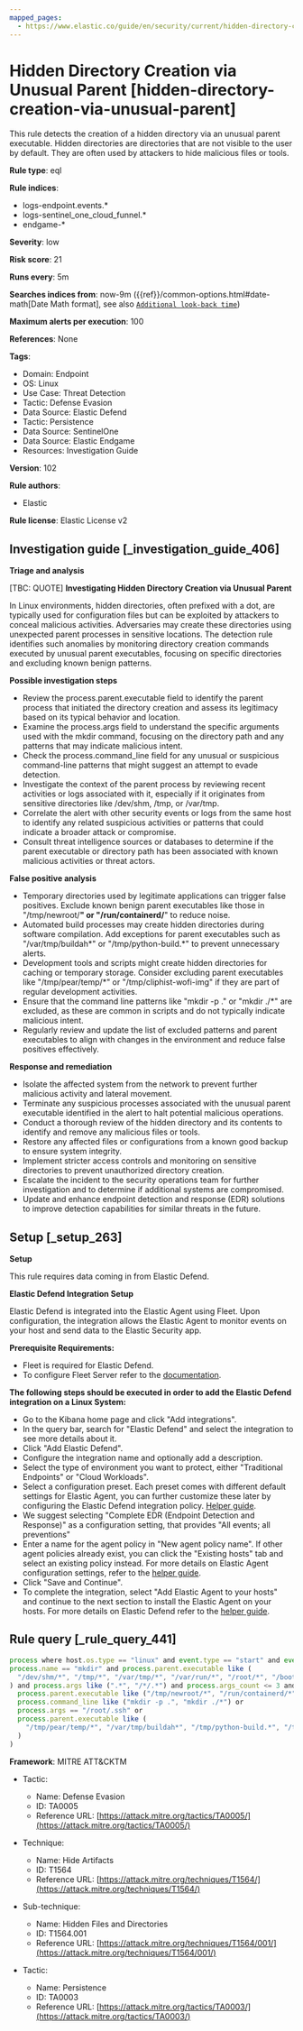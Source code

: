 ```yaml
---
mapped_pages:
  - https://www.elastic.co/guide/en/security/current/hidden-directory-creation-via-unusual-parent.html
---
```


# Hidden Directory Creation via Unusual Parent [hidden-directory-creation-via-unusual-parent]

This rule detects the creation of a hidden directory via an unusual parent executable. Hidden directories are directories that are not visible to the user by default. They are often used by attackers to hide malicious files or tools.

**Rule type**: eql

**Rule indices**:

* logs-endpoint.events.*
* logs-sentinel_one_cloud_funnel.*
* endgame-*

**Severity**: low

**Risk score**: 21

**Runs every**: 5m

**Searches indices from**: now-9m ({{ref}}/common-options.html#date-math[Date Math format], see also [`Additional look-back time`](docs-content://solutions/security/detect-and-alert/create-detection-rule.md#rule-schedule))

**Maximum alerts per execution**: 100

**References**: None

**Tags**:

* Domain: Endpoint
* OS: Linux
* Use Case: Threat Detection
* Tactic: Defense Evasion
* Data Source: Elastic Defend
* Tactic: Persistence
* Data Source: SentinelOne
* Data Source: Elastic Endgame
* Resources: Investigation Guide

**Version**: 102

**Rule authors**:

* Elastic

**Rule license**: Elastic License v2

## Investigation guide [_investigation_guide_406]

**Triage and analysis**

[TBC: QUOTE]
**Investigating Hidden Directory Creation via Unusual Parent**

In Linux environments, hidden directories, often prefixed with a dot, are typically used for configuration files but can be exploited by attackers to conceal malicious activities. Adversaries may create these directories using unexpected parent processes in sensitive locations. The detection rule identifies such anomalies by monitoring directory creation commands executed by unusual parent executables, focusing on specific directories and excluding known benign patterns.

**Possible investigation steps**

* Review the process.parent.executable field to identify the parent process that initiated the directory creation and assess its legitimacy based on its typical behavior and location.
* Examine the process.args field to understand the specific arguments used with the mkdir command, focusing on the directory path and any patterns that may indicate malicious intent.
* Check the process.command_line field for any unusual or suspicious command-line patterns that might suggest an attempt to evade detection.
* Investigate the context of the parent process by reviewing recent activities or logs associated with it, especially if it originates from sensitive directories like /dev/shm, /tmp, or /var/tmp.
* Correlate the alert with other security events or logs from the same host to identify any related suspicious activities or patterns that could indicate a broader attack or compromise.
* Consult threat intelligence sources or databases to determine if the parent executable or directory path has been associated with known malicious activities or threat actors.

**False positive analysis**

* Temporary directories used by legitimate applications can trigger false positives. Exclude known benign parent executables like those in "/tmp/newroot/**" or "/run/containerd/**" to reduce noise.
* Automated build processes may create hidden directories during software compilation. Add exceptions for parent executables such as "/var/tmp/buildah*" or "/tmp/python-build.*" to prevent unnecessary alerts.
* Development tools and scripts might create hidden directories for caching or temporary storage. Consider excluding parent executables like "/tmp/pear/temp/*" or "/tmp/cliphist-wofi-img" if they are part of regular development activities.
* Ensure that the command line patterns like "mkdir -p ." or "mkdir ./*" are excluded, as these are common in scripts and do not typically indicate malicious intent.
* Regularly review and update the list of excluded patterns and parent executables to align with changes in the environment and reduce false positives effectively.

**Response and remediation**

* Isolate the affected system from the network to prevent further malicious activity and lateral movement.
* Terminate any suspicious processes associated with the unusual parent executable identified in the alert to halt potential malicious operations.
* Conduct a thorough review of the hidden directory and its contents to identify and remove any malicious files or tools.
* Restore any affected files or configurations from a known good backup to ensure system integrity.
* Implement stricter access controls and monitoring on sensitive directories to prevent unauthorized directory creation.
* Escalate the incident to the security operations team for further investigation and to determine if additional systems are compromised.
* Update and enhance endpoint detection and response (EDR) solutions to improve detection capabilities for similar threats in the future.


## Setup [_setup_263]

**Setup**

This rule requires data coming in from Elastic Defend.

**Elastic Defend Integration Setup**

Elastic Defend is integrated into the Elastic Agent using Fleet. Upon configuration, the integration allows the Elastic Agent to monitor events on your host and send data to the Elastic Security app.

**Prerequisite Requirements:**

* Fleet is required for Elastic Defend.
* To configure Fleet Server refer to the [documentation](docs-content://reference/ingestion-tools/fleet/fleet-server.md).

**The following steps should be executed in order to add the Elastic Defend integration on a Linux System:**

* Go to the Kibana home page and click "Add integrations".
* In the query bar, search for "Elastic Defend" and select the integration to see more details about it.
* Click "Add Elastic Defend".
* Configure the integration name and optionally add a description.
* Select the type of environment you want to protect, either "Traditional Endpoints" or "Cloud Workloads".
* Select a configuration preset. Each preset comes with different default settings for Elastic Agent, you can further customize these later by configuring the Elastic Defend integration policy. [Helper guide](docs-content://solutions/security/configure-elastic-defend/configure-an-integration-policy-for-elastic-defend.md).
* We suggest selecting "Complete EDR (Endpoint Detection and Response)" as a configuration setting, that provides "All events; all preventions"
* Enter a name for the agent policy in "New agent policy name". If other agent policies already exist, you can click the "Existing hosts" tab and select an existing policy instead. For more details on Elastic Agent configuration settings, refer to the [helper guide](docs-content://reference/ingestion-tools/fleet/agent-policy.md).
* Click "Save and Continue".
* To complete the integration, select "Add Elastic Agent to your hosts" and continue to the next section to install the Elastic Agent on your hosts. For more details on Elastic Defend refer to the [helper guide](docs-content://solutions/security/configure-elastic-defend/install-elastic-defend.md).


## Rule query [_rule_query_441]

```js
process where host.os.type == "linux" and event.type == "start" and event.action in ("exec", "start", "exec_event") and
process.name == "mkdir" and process.parent.executable like (
  "/dev/shm/*", "/tmp/*", "/var/tmp/*", "/var/run/*", "/root/*", "/boot/*", "/var/www/html/*", "/opt/.*"
) and process.args like (".*", "/*/.*") and process.args_count <= 3 and not (
  process.parent.executable like ("/tmp/newroot/*", "/run/containerd/*") or
  process.command_line like ("mkdir -p .", "mkdir ./*") or
  process.args == "/root/.ssh" or
  process.parent.executable like (
    "/tmp/pear/temp/*", "/var/tmp/buildah*", "/tmp/python-build.*", "/tmp/cliphist-wofi-img", "/tmp/snap.rootfs_*"
  )
)
```

**Framework**: MITRE ATT&CKTM

* Tactic:

    * Name: Defense Evasion
    * ID: TA0005
    * Reference URL: [https://attack.mitre.org/tactics/TA0005/](https://attack.mitre.org/tactics/TA0005/)

* Technique:

    * Name: Hide Artifacts
    * ID: T1564
    * Reference URL: [https://attack.mitre.org/techniques/T1564/](https://attack.mitre.org/techniques/T1564/)

* Sub-technique:

    * Name: Hidden Files and Directories
    * ID: T1564.001
    * Reference URL: [https://attack.mitre.org/techniques/T1564/001/](https://attack.mitre.org/techniques/T1564/001/)

* Tactic:

    * Name: Persistence
    * ID: TA0003
    * Reference URL: [https://attack.mitre.org/tactics/TA0003/](https://attack.mitre.org/tactics/TA0003/)



